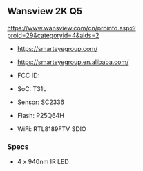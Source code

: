 Wansview 2K Q5
--------------
https://www.wansview.com/cn/proinfo.aspx?proid=29&categoryid=4&aids=2

- https://smarteyegroup.com/
- https://smarteyegroup.en.alibaba.com/


- FCC ID:
- SoC: T31L
- Sensor: SC2336
- Flash: P25Q64H
- WiFi: RTL8189FTV SDIO

### Specs

- 4 x 940nm IR LED 
